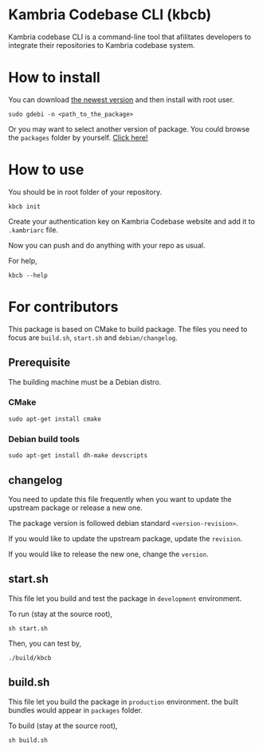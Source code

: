 # Kambria Codebase CLI (kbcb)

Kambria codebase CLI is a command-line tool that afilitates developers to integrate their repositories to Kambria codebase system.

# How to install

You can download [the newest version](https://github.com/kambria-platform/kbcb/blob/master/packages/debian/kbcb-0.0.1/kbcb_0.0.1-2_amd64.deb) and then install with root user.

```
sudo gdebi -n <path_to_the_package>
```

Or you may want to select another version of package. You could browse the `packages` folder by yourself. [Click here!](https://github.com/kambria-platform/kbcb/tree/master/packages)

# How to use

You should be in root folder of your repository.

```
kbcb init
```

Create your authentication key on Kambria Codebase website and add it to `.kambriarc` file.

Now you can push and do anything with your repo as usual.

For help,

```
kbcb --help
```

# For contributors

This package is based on CMake to build package. The files you need to focus are `build.sh`, `start.sh` and `debian/changelog`.

## Prerequisite

The building machine must be a Debian distro.

### CMake

```
sudo apt-get install cmake
```

### Debian build tools

```
sudo apt-get install dh-make devscripts
```

## changelog

You need to update this file frequently when you want to update the upstream package or release a new one.

The package version is followed debian standard `<version-revision>`.

If you would like to update the upstream package, update the `revision`.

If you would like to release the new one, change the `version`.

## start.sh

This file let you build and test the package in `development` environment.

To run (stay at the source root),

```
sh start.sh
```

Then, you can test by,

```
./build/kbcb
```

## build.sh

This file let you build the package in `production` environment. the built bundles would appear in `packages` folder.

To build (stay at the source root),

```
sh build.sh
```
